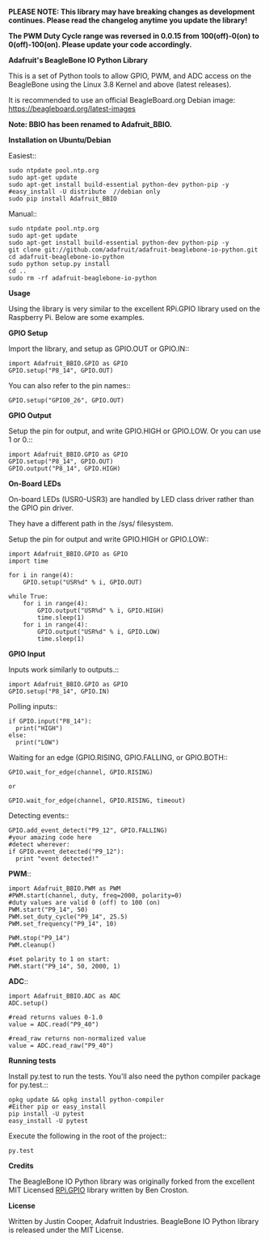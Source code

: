 **PLEASE NOTE:  This library may have breaking changes as development continues.  Please read the changelog anytime you update the library!**

**The PWM Duty Cycle range was reversed in 0.0.15 from 100(off)-0(on) to 0(off)-100(on).  Please update your code accordingly.**

**Adafruit's BeagleBone IO Python Library**

This is a set of Python tools to allow GPIO, PWM, and ADC access on the BeagleBone using the Linux 3.8 Kernel and above (latest releases).

It is recommended to use an official BeagleBoard.org Debian image:
https://beagleboard.org/latest-images

**Note: BBIO has been renamed to Adafruit_BBIO.**

**Installation on Ubuntu/Debian**

Easiest::

    sudo ntpdate pool.ntp.org
    sudo apt-get update
    sudo apt-get install build-essential python-dev python-pip -y
    #easy_install -U distribute  //debian only
    sudo pip install Adafruit_BBIO
    
Manual::

    sudo ntpdate pool.ntp.org
    sudo apt-get update
    sudo apt-get install build-essential python-dev python-pip -y
    git clone git://github.com/adafruit/adafruit-beaglebone-io-python.git
    cd adafruit-beaglebone-io-python
    sudo python setup.py install
    cd ..
    sudo rm -rf adafruit-beaglebone-io-python
    
**Usage**

Using the library is very similar to the excellent RPi.GPIO library used on the Raspberry Pi. Below are some examples.

**GPIO Setup** 

Import the library, and setup as GPIO.OUT or GPIO.IN::

    import Adafruit_BBIO.GPIO as GPIO
    GPIO.setup("P8_14", GPIO.OUT)

You can also refer to the pin names::

    GPIO.setup("GPIO0_26", GPIO.OUT)

**GPIO Output** 

Setup the pin for output, and write GPIO.HIGH or GPIO.LOW. Or you can use 1 or 0.::

    import Adafruit_BBIO.GPIO as GPIO
    GPIO.setup("P8_14", GPIO.OUT)
    GPIO.output("P8_14", GPIO.HIGH)

**On-Board LEDs**

On-board LEDs (USR0-USR3) are handled by LED class driver rather than the GPIO pin driver.

They have a different path in the /sys/ filesystem.

Setup the pin for output and write GPIO.HIGH or GPIO.LOW::

    import Adafruit_BBIO.GPIO as GPIO
    import time
    
    for i in range(4):
        GPIO.setup("USR%d" % i, GPIO.OUT)

    while True:
        for i in range(4):
            GPIO.output("USR%d" % i, GPIO.HIGH)
            time.sleep(1)
        for i in range(4):
            GPIO.output("USR%d" % i, GPIO.LOW)
            time.sleep(1)
    
**GPIO Input**

Inputs work similarly to outputs.::

    import Adafruit_BBIO.GPIO as GPIO
    GPIO.setup("P8_14", GPIO.IN)
    
Polling inputs::
    
    if GPIO.input("P8_14"):
      print("HIGH")
    else:
      print("LOW")

Waiting for an edge (GPIO.RISING, GPIO.FALLING, or GPIO.BOTH::

    GPIO.wait_for_edge(channel, GPIO.RISING)

    or
    
    GPIO.wait_for_edge(channel, GPIO.RISING, timeout)

Detecting events::

    GPIO.add_event_detect("P9_12", GPIO.FALLING) 
    #your amazing code here 
    #detect wherever: 
    if GPIO.event_detected("P9_12"):
      print "event detected!"

**PWM**::

    import Adafruit_BBIO.PWM as PWM 
    #PWM.start(channel, duty, freq=2000, polarity=0) 
    #duty values are valid 0 (off) to 100 (on) 
    PWM.start("P9_14", 50)
    PWM.set_duty_cycle("P9_14", 25.5) 
    PWM.set_frequency("P9_14", 10)

    PWM.stop("P9_14")
    PWM.cleanup()
    
    #set polarity to 1 on start:
    PWM.start("P9_14", 50, 2000, 1)

**ADC**::

    import Adafruit_BBIO.ADC as ADC
    ADC.setup()

    #read returns values 0-1.0 
    value = ADC.read("P9_40")

    #read_raw returns non-normalized value 
    value = ADC.read_raw("P9_40")

**Running tests**

Install py.test to run the tests. You'll also need the python compiler package for py.test.::

    opkg update && opkg install python-compiler 
    #Either pip or easy_install 
    pip install -U pytest 
    easy_install -U pytest

Execute the following in the root of the project::

    py.test
    
**Credits**

The BeagleBone IO Python library was originally forked from the excellent MIT Licensed [RPi.GPIO](https://code.google.com/p/raspberry-gpio-python) library written by Ben Croston.

**License**

Written by Justin Cooper, Adafruit Industries. BeagleBone IO Python library is released under the MIT License.
